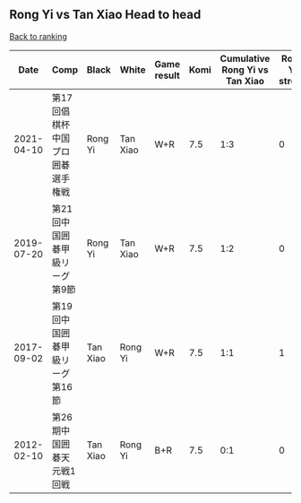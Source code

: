 ## Rong Yi vs Tan Xiao Head to head

[Back to ranking](../../index.md)




| **Date** | **Comp** | **Black** | **White** | **Game result** | **Komi** | **Cumulative Rong Yi vs Tan Xiao** | **Rong Yi streak** | **Tan Xiao streak** | 
| --- | --- | --- | --- | --- | --- | --- | --- | --- |
| 2021-04-10 | 第17回倡棋杯中国プロ囲碁選手権戦 | Rong Yi | Tan Xiao | W+R | 7.5 | 1:3 | 0 | 2 | 
| 2019-07-20 | 第21回中国囲碁甲級リーグ第9節 | Rong Yi | Tan Xiao | W+R | 7.5 | 1:2 | 0 | 1 | 
| 2017-09-02 | 第19回中国囲碁甲級リーグ第16節 | Tan Xiao | Rong Yi | W+R | 7.5 | 1:1 | 1 | 0 | 
| 2012-02-10 | 第26期中国囲碁天元戦1回戦 | Tan Xiao | Rong Yi | B+R | 7.5 | 0:1 | 0 | 1 |





